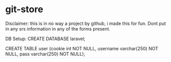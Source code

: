 # git-store
Disclaimer: this is in no way a project by github, i made this for fun. Dont put in any srs information in any of the forms present.


DB Setup:
CREATE DATABASE laravel;

CREATE TABLE user (cookie int NOT NULL, username varchar(250) NOT NULL, pass varchar(250) NOT NULL);